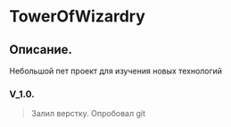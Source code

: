 # TowerOfWizardry
## Описание.
Небольшой пет проект для изучения новых технологий
### V_1.0.
>Залил верстку.
>Опробовал git

